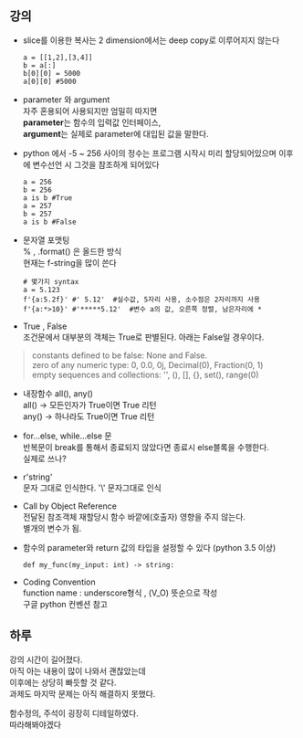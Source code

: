 ## 강의

* slice를 이용한 복사는 2 dimension에서는 deep copy로 이루어지지 않는다

      a = [[1,2],[3,4]]
      b = a[:]
      b[0][0] = 5000
      a[0][0] #5000

* parameter 와 argument   
자주 혼용되어 사용되지만 엄밀히 따지면  
**parameter**는 함수의 입력값 인터페이스,  
**argument**는 실제로 parameter에 대입된 값을 말한다.

* python 에서 -5 ~ 256 사이의 정수는 프로그램 시작시 미리 할당되어있으며 이후에 변수선언 시 그것을 참조하게 되어있다

      a = 256
      b = 256
      a is b #True
      a = 257
      b = 257
      a is b #False 
      
* 문자열 포맷팅  
% , .format() 은 올드한 방식  
현재는 f-string을 많이 쓴다  
      
      # 몇가지 syntax     
      a = 5.123
      f'{a:5.2f}' #' 5.12'  #실수값, 5자리 사용, 소수점은 2자리까지 사용
      f'{a:*>10}' #'*****5.12'  #변수 a의 값, 오른쪽 정렬, 남은자리에 *
    
* True , False  
조건문에서 대부분의 객체는 True로 판별된다.
아래는 False일 경우이다.  
> constants defined to be false: None and False.  
zero of any numeric type: 0, 0.0, 0j, Decimal(0), Fraction(0, 1)  
empty sequences and collections: '', (), [], {}, set(), range(0)

* 내장함수 all(), any()  
all() -> 모든인자가 True이면 True 리턴  
any() -> 하나라도 True이면 True 리턴

* for...else, while...else 문   
반복문이 break를 통해서 종료되지 않았다면 종료시 else블록을 수행한다.   
실제로 쓰나?

* r'string'  
문자 그대로 인식한다. '\\' 문자그대로 인식

* Call by Object Reference  
전달된 참조객체 재할당시 함수 바깥에(호출자) 영향을 주지 않는다.  
별개의 변수가 됨.

* 함수의 parameter와 return 값의 타입을 설정할 수 있다 (python 3.5 이상)  

      def my_func(my_input: int) -> string:
      
* Coding Convention  
function name : underscore형식 , (V_O) 뜻순으로 작성  
구글 python 컨벤션 참고

## 하루   
강의 시간이 길어졌다.  
아직 아는 내용이 많이 나와서 괜찮았는데  
이후에는 상당히 빠듯할 것 같다.  
과제도 마지막 문제는 아직 해결하지 못했다.  

함수정의, 주석이 굉장히 디테일하였다.  
따라해봐야겠다

